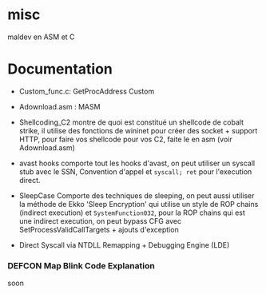 # misc
maldev en ASM et C


# Documentation

- Custom_func.c: GetProcAddress Custom 

- Adownload.asm : MASM

- Shellcoding_C2 montre de quoi est constitué un shellcode de cobalt strike, il utilise des fonctions de wininet pour créer des socket + support HTTP, pour faire vos shellcode pour vos C2, faite le en asm (voir Adownload.asm)

- avast hooks comporte tout les hooks d'avast, on peut utiliser un syscall stub avec le SSN, Convention d'appel et `syscall; ret` pour l'execution direct.

- SleepCase Comporte des techniques de sleeping, on peut aussi utiliser la méthode de Ekko 'Sleep Encryption' qui utilise un style de ROP chains (indirect execution) et `SystemFunction032`, pour la ROP chains qui est une indirect execution, on peut bypass CFG avec SetProcessValidCallTargets + ajouts d'exception

- Direct Syscall via NTDLL Remapping + Debugging Engine (LDE)


### DEFCON Map Blink Code Explanation

soon
